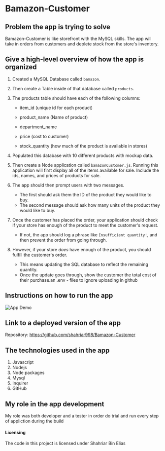 # Bamazon-Customer

## Problem the app is trying to solve
Bamazon-Customer is like storefront with the MySQL skills. The app will take in orders from customers and deplete stock from the store's inventory.


## Give a high-level overview of how the app is organized
1. Created a MySQL Database called `bamazon`.

2. Then create a Table inside of that database called `products`.

3. The products table should have each of the following columns:

   * item_id (unique id for each product)

   * product_name (Name of product)

   * department_name

   * price (cost to customer)

   * stock_quantity (how much of the product is available in stores)

4. Populated this database with 10 different products with mockup data. 

5. Then create a Node application called `bamazonCustomer.js`. Running this application will first display all of the items available for sale. Include the ids, names, and prices of products for sale.

6. The app should then prompt users with two messages.

   * The first should ask them the ID of the product they would like to buy.
   * The second message should ask how many units of the product they would like to buy.

7. Once the customer has placed the order, your application should check if your store has enough of the product to meet the customer's request.

   * If not, the app should log a phrase like `Insufficient quantity!`, and then prevent the order from going through.

8. However, if your store _does_ have enough of the product, you should fulfill the customer's order.
   * This means updating the SQL database to reflect the remaining quantity.
   * Once the update goes through, show the customer the total cost of their purchase.an
.env - files to ignore uploading in github

## Instructions on how to run the app

![App Demo](./resource/Giphy1.gif)

## Link to a deployed version of the app

Repository: https://github.com/shahriar998/Bamazon-Customer

## The technologies used in the app
1. Javascript
2. Nodejs
3. Node packages
4. Mysql
5. Inquirer
6. GitHub

## My role in the app development

My role was both developer and a tester in order do trial and run every step of appliction during the build 

#### Licensing

The code in this project is licensed under Shahriar Bin Elias 